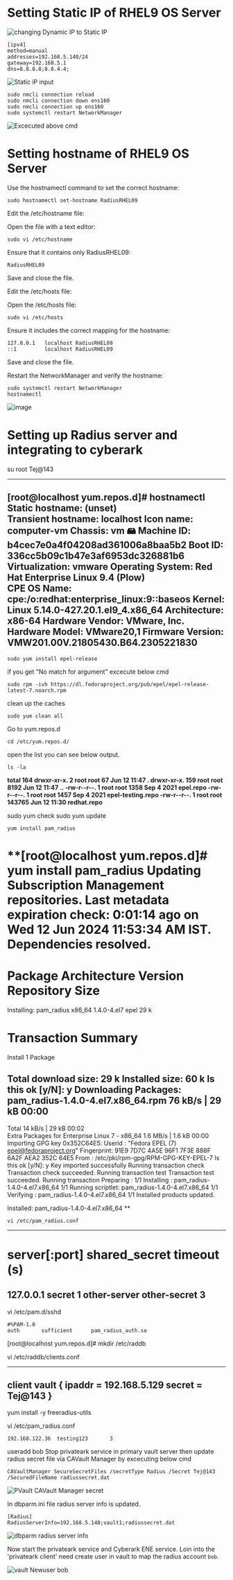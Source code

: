 # Setting Static IP of RHEL9 OS Server 
![changing Dynamic IP to Static IP](https://github.com/NallaTeja/CyberArk-PAS/assets/145950340/8877814b-905b-4687-b39d-f7f8bb36cef6)

```
[ipv4]
method=manual
addresses=192.168.5.140/24
gateway=192.168.5.1
dns=8.8.8.8;8.8.4.4;
```
![Static iP input](https://github.com/NallaTeja/CyberArk-PAS/assets/145950340/92b0d6cc-b378-4871-8c8e-2f2a587f357c)

```
sudo nmcli connection reload
sudo nmcli connection down ens160
sudo nmcli connection up ens160
sudo systemctl restart NetworkManager
```
![Excecuted above cmd](https://github.com/NallaTeja/CyberArk-PAS/assets/145950340/b6b6b430-ad90-4562-9566-0fb6f69e97b2)

# Setting hostname of RHEL9 OS Server 
Use the hostnamectl command to set the correct hostname:

```
sudo hostnamectl set-hostname RadiusRHEL09
```
Edit the /etc/hostname file:

Open the file with a text editor:

```
sudo vi /etc/hostname
```
Ensure that it contains only RadiusRHEL09:

```RadiusRHEL09```

Save and close the file.

Edit the /etc/hosts file:

Open the /etc/hosts file:

```
sudo vi /etc/hosts
```

Ensure it includes the correct mapping for the hostname:

```
127.0.0.1   localhost RadiusRHEL09
::1         localhost RadiusRHEL09
```

Save and close the file.

Restart the NetworkManager and verify the hostname:

```
sudo systemctl restart NetworkManager
hostnamectl
```

![image](https://github.com/NallaTeja/CyberArk-PAS/assets/145950340/1015abff-5a35-48b0-8229-d7c8c4ca6333)

# Setting up Radius server and integrating to cyberark
su root
Tej@143

---
[root@localhost yum.repos.d]# hostnamectl
   Static hostname: (unset)                                 
Transient hostname: localhost
         Icon name: computer-vm
           Chassis: vm 🖴
        Machine ID: b4cec7e0a4f04208ad361006a8baa5b2
           Boot ID: 336cc5b09c1b47e3af6953dc326881b6
    Virtualization: vmware
  Operating System: Red Hat Enterprise Linux 9.4 (Plow)     
       CPE OS Name: cpe:/o:redhat:enterprise_linux:9::baseos
            Kernel: Linux 5.14.0-427.20.1.el9_4.x86_64
      Architecture: x86-64
   Hardware Vendor: VMware, Inc.
    Hardware Model: VMware20,1
  Firmware Version: VMW201.00V.21805430.B64.2305221830
---

```
sudo yum install epel-release
```
if you get "No match for argument" excecute below cmd
```
sudo rpm -ivh https://dl.fedoraproject.org/pub/epel/epel-release-latest-7.noarch.rpm
```
clean up the caches
```
sudo yum clean all
```
Go to yum.repos.d 
```
cd /etc/yum.repos.d/
```
open the list you can see below output.
```
ls -la
```

**total 164
drwxr-xr-x.   2 root root     67 Jun 12 11:47 .
drwxr-xr-x. 159 root root   8192 Jun 12 11:47 ..
-rw-r--r--.   1 root root   1358 Sep  4  2021 epel.repo
-rw-r--r--.   1 root root   1457 Sep  4  2021 epel-testing.repo
-rw-r--r--.   1 root root 143765 Jun 12 11:30 redhat.repo**


sudo yum check
sudo yum update
```
yum install pam_radius
```

**[root@localhost yum.repos.d]# yum install pam_radius
Updating Subscription Management repositories.
Last metadata expiration check: 0:01:14 ago on Wed 12 Jun 2024 11:53:34 AM IST.
Dependencies resolved.
============================================================================================================================================================================
 Package                                    Architecture                           Version                                       Repository                            Size
============================================================================================================================================================================
Installing:
 pam_radius                                 x86_64                                 1.4.0-4.el7                                   epel                                  29 k

Transaction Summary
============================================================================================================================================================================
Install  1 Package

Total download size: 29 k
Installed size: 60 k
Is this ok [y/N]: y
Downloading Packages:
pam_radius-1.4.0-4.el7.x86_64.rpm                                                                                                            76 kB/s |  29 kB     00:00    
----------------------------------------------------------------------------------------------------------------------------------------------------------------------------
Total                                                                                                                                        14 kB/s |  29 kB     00:02     
Extra Packages for Enterprise Linux 7 - x86_64                                                                                              1.6 MB/s | 1.6 kB     00:00    
Importing GPG key 0x352C64E5:
 Userid     : "Fedora EPEL (7) <epel@fedoraproject.org>"
 Fingerprint: 91E9 7D7C 4A5E 96F1 7F3E 888F 6A2F AEA2 352C 64E5
 From       : /etc/pki/rpm-gpg/RPM-GPG-KEY-EPEL-7
Is this ok [y/N]: y
Key imported successfully
Running transaction check
Transaction check succeeded.
Running transaction test
Transaction test succeeded.
Running transaction
  Preparing        :                                                                                                                                                    1/1 
  Installing       : pam_radius-1.4.0-4.el7.x86_64                                                                                                                      1/1 
  Running scriptlet: pam_radius-1.4.0-4.el7.x86_64                                                                                                                      1/1 
  Verifying        : pam_radius-1.4.0-4.el7.x86_64                                                                                                                      1/1 
Installed products updated.

Installed:
  pam_radius-1.4.0-4.el7.x86_64 **

```
vi /etc/pam_radius.conf
```
---
# server[:port] shared_secret      timeout (s)
127.0.0.1       secret             1
other-server    other-secret       3
---

vi /etc/pam.d/sshd
```
#%PAM-1.0
auth       sufficient      pam_radius_auth.so
```
[root@localhost yum.repos.d]# mkdir /etc/raddb

vi /etc/raddb/clients.conf

---
client vault {
       ipaddr          = 192.168.5.129
       secret          = Tej@143
}
---

yum install -y freeradius-utils

vi /etc/pam_radius.conf
```
192.168.122.36  testing123       3
```
useradd bob
Stop privateark service in primary vault server then update radius secret file via CAVault Manager by excecuting below cmd
```
CAVaultManager SecureSecretFiles /secretType Radius /Secret Tej@143 /SecuredFileName radiussecret.dat
```
![PVault CAVault Manager secret](https://github.com/NallaTeja/CyberArk-PAS/assets/145950340/1b69763b-885a-426e-9234-7a58cfff8477)

In dbparm.ini file radius server info is updated.

```
[Radius]
RadiusServerInfo=192.168.5.140;vault1;radiussecret.dat
```

![dbparm radius server info](https://github.com/NallaTeja/CyberArk-PAS/assets/145950340/1cb4c077-9161-4bbd-ae76-b6953dff55b6)

Now start the privateark service and Cyberark ENE service. Loin into the 'privateark client' need create user in vault to map the radius account `bob`.

![vault Newuser bob](https://github.com/NallaTeja/CyberArk-PAS/assets/145950340/569f5c02-3695-477d-a9d7-2fea55171977)


